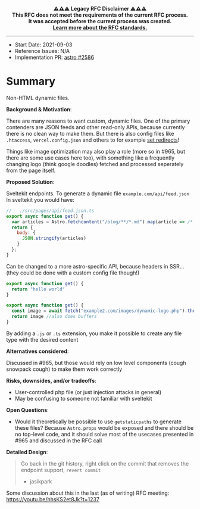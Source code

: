 <!-- LEGACY RFC -->
<p align="center"><strong>⚠️⚠️⚠️ Legacy RFC Disclaimer ⚠️⚠️⚠️
<br />This RFC does not meet the requirements of the current RFC process.
<br />It was accepted before the current process was created.
<br /><a href="https://github.com/withastro/rfcs#readme">Learn more about the RFC standards.</a>
</strong></p>
<!-- LEGACY RFC -->

---

- Start Date: 2021-09-03
- Reference Issues: N/A
- Implementation PR: [astro #2586](https://github.com/withastro/astro/pull/2586)

# Summary

Non-HTML dynamic files.

**Background & Motivation**:

There are many reasons to want custom, dynamic files. One of the primary contenders are JSON feeds and other read-only APIs, because currently there is no clean way to make them. But there is also config files like `.htaccess`, `vercel.config.json` and others to for example [set redirects](https://github.com/snowpackjs/astro/issues/708)! 

Things like image optimization may also play a role (more so in #965, but there are some use cases here too), with something like a frequently changing logo (think google doodles) fetched and processed seperately from the page itself.

**Proposed Solution**:

Sveltekit endpoints.
To generate a dynamic file `example.com/api/feed.json`
In sveltekit you would have:

```js
//   ./src/pages/api/feed.json.ts
export async function get() {
  var articles = Astro.fetchcontent("/blog/**/*.md").map(article => /* */)
  return {
    body: {
      JSON.stringify(articles)
    }
  };
}
```

Can be changed to a more astro-specific API, because headers in SSR... (they could be done with a custom config file though!)

```js
export async function get() {
  return "hello world"
}
```

```js
export async function get() {
  const image = await fetch("example2.com/images/dynamic-logo.php").then(x => x.buffer())
  return image //also does buffers
}
```

By adding a `.js` or `.ts` extension, you make it possible to create any file type with the desired content

**Alternatives considered**:

Discussed in #965, but those would rely on low level components (cough snowpack cough) to make them work correctly

**Risks, downsides, and/or tradeoffs**:

* User-controlled php file (or just injection attacks in general)
* May be confusing to someone not familiar with sveltekit

**Open Questions**:

* Would it theoretically be possible to use `getstaticpaths` to generate these files? Because `Astro.props` would be exposed and there should be no top-level code, and it should solve most of the usecases presented in #965 and discussed in the RFC call

**Detailed Design**:

> Go back in the git history, right click on the commit that removes the endpoint support, `revert commit`
> - jasikpark 

Some discussion about this in the last (as of writing) RFC meeting: https://youtu.be/hhsKS2et8Jk?t=1237
